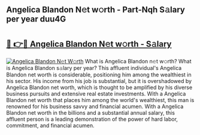 ## Angelica Blandon N𝚎t w𝚘rth - Part-Nqh S𝚊lary per year duu4G

# <h2><a href="http://gc48inv.nevu.top/?p=Angelica+Blandon">🔗 👉🔴 Angelica Blandon N𝚎t w𝚘rth - S𝚊lary</a></h2>

[![Angelica Blandon N𝚎t W𝚘rth](https://i.imgur.com/Oavwk0R.jpeg)](http://gc48inv.nevu.top/?p=Angelica+Blandon)
What is Angelica Blandon n𝚎t w𝚘rth? What is Angelica Blandon s𝚊lary per year?
This affluent individual's Angelica Blandon net worth is considerable, positioning him among the wealthiest in his sector. His income from his job is substantial, but it is overshadowed by Angelica Blandon net worth, which is thought to be amplified by his diverse business pursuits and extensive real estate investments. With a Angelica Blandon net worth that places him among the world's wealthiest, this man is renowned for his business savvy and financial acumen. With a Angelica Blandon net worth in the billions and a substantial annual salary, this affluent person is a leading demonstration of the power of hard labor, commitment, and financial acumen.
